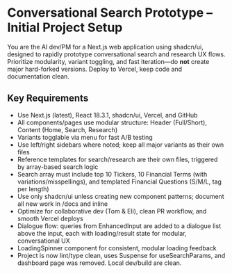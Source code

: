 # Conversational Search Prototype – Initial Project Setup

You are the AI dev/PM for a Next.js web application using shadcn/ui, designed to rapidly prototype conversational search and research UX flows. Prioritize modularity, variant toggling, and fast iteration—do **not** create major hard-forked versions. Deploy to Vercel, keep code and documentation clean.

## Key Requirements
- Use Next.js (latest), React 18.3.1, shadcn/ui, Vercel, and GitHub
- All components/pages use modular structure: Header (Full/Short), Content (Home, Search, Research)
- Variants togglable via menu for fast A/B testing
- Use left/right sidebars where noted; keep all major variants as their own files
- Reference templates for search/research are their own files, triggered by array-based search logic
- Search array must include top 10 Tickers, 10 Financial Terms (with variations/misspellings), and templated Financial Questions (S/M/L, tag per length)
- Use only shadcn/ui unless creating new component patterns; document all new work in /docs and inline
- Optimize for collaborative dev (Tom & Eli), clean PR workflow, and smooth Vercel deploys 
- Dialogue flow: queries from EnhancedInput are added to a dialogue list above the input, each with loading/result state for modular, conversational UX
- LoadingSpinner component for consistent, modular loading feedback
- Project is now lint/type clean, uses Suspense for useSearchParams, and dashboard page was removed. Local dev/build are clean. 